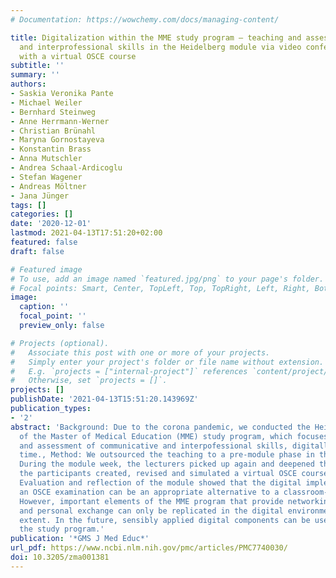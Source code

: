 ```yaml
---
# Documentation: https://wowchemy.com/docs/managing-content/

title: Digitalization within the MME study program – teaching and assessment of communicative
  and interprofessional skills in the Heidelberg module via video conference together
  with a virtual OSCE course
subtitle: ''
summary: ''
authors:
- Saskia Veronika Pante
- Michael Weiler
- Bernhard Steinweg
- Anne Herrmann-Werner
- Christian Brünahl
- Maryna Gornostayeva
- Konstantin Brass
- Anna Mutschler
- Andrea Schaal-Ardicoglu
- Stefan Wagener
- Andreas Möltner
- Jana Jünger
tags: []
categories: []
date: '2020-12-01'
lastmod: 2021-04-13T17:51:20+02:00
featured: false
draft: false

# Featured image
# To use, add an image named `featured.jpg/png` to your page's folder.
# Focal points: Smart, Center, TopLeft, Top, TopRight, Left, Right, BottomLeft, Bottom, BottomRight.
image:
  caption: ''
  focal_point: ''
  preview_only: false

# Projects (optional).
#   Associate this post with one or more of your projects.
#   Simply enter your project's folder or file name without extension.
#   E.g. `projects = ["internal-project"]` references `content/project/deep-learning/index.md`.
#   Otherwise, set `projects = []`.
projects: []
publishDate: '2021-04-13T15:51:20.143969Z'
publication_types:
- '2'
abstract: 'Background: Due to the corona pandemic, we conducted the Heidelberg module
  of the Master of Medical Education (MME) study program, which focuses on teaching
  and assessment of communicative and interpofessional skills, digitally for the first
  time., Method: We outsourced the teaching to a pre-module phase in the weeks upfront.
  During the module week, the lecturers picked up again and deepened the topics and
  the participants created, revised and simulated a virtual OSCE course. , Results/Conclusion:
  Evaluation and reflection of the module showed that the digital implementation including
  an OSCE examination can be an appropriate alternative to a classroom-based training.
  However, important elements of the MME program that provide networking possibilities
  and personal exchange can only be replicated in the digital environment to a limited
  extent. In the future, sensibly applied digital components can be used to enrich
  the study program.'
publication: '*GMS J Med Educ*'
url_pdf: https://www.ncbi.nlm.nih.gov/pmc/articles/PMC7740030/
doi: 10.3205/zma001381
---
```

